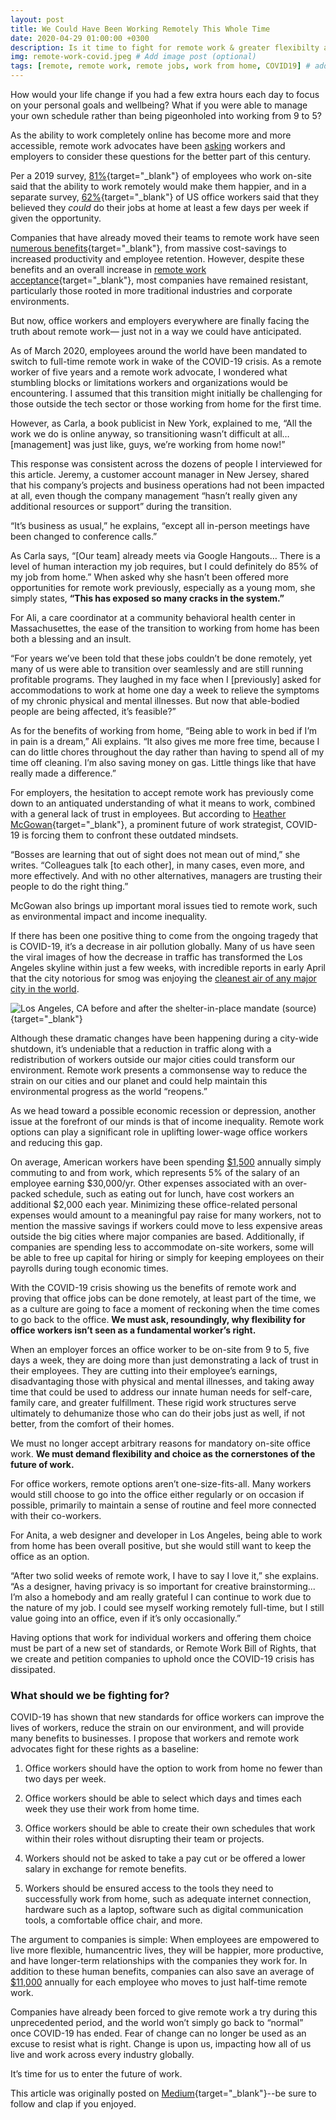 ```yaml
---
layout: post
title: We Could Have Been Working Remotely This Whole Time
date: 2020-04-29 01:00:00 +0300
description: Is it time to fight for remote work & greater flexibilty as a worker's right? # Add post description (optional)
img: remote-work-covid.jpeg # Add image post (optional)
tags: [remote, remote work, remote jobs, work from home, COVID19] # add tag
---
```

How would your life change if you had a few extra hours each day to focus on your personal goals and wellbeing? What if you were able to manage your own schedule rather than being pigeonholed into working from 9 to 5?

As the ability to work completely online has become more and more accessible, remote work advocates have been [asking](https://static1.squarespace.com/static/5a7cd54f80bd5eef27e9fe5b/t/5c13ad318a922d781ced24a5/1544793410946/SFM-Presentation-v3.pdf) workers and employers to consider these questions for the better part of this century.

Per a 2019 survey, [81%](https://www.owllabs.com/state-of-remote-work/2019){target="_blank"} of employees who work on-site said that the ability to work remotely would make them happier, and in a separate survey, [62%](https://www.citrix.com/content/dam/citrix/en_us/documents/other/remote-work-the-talent-crunch.pdf){target="_blank"} of US office workers said that they believed they *could* do their jobs at home at least a few days per week if given the opportunity.

Companies that have already moved their teams to remote work have seen [numerous benefits](https://www.forbes.com/sites/laurelfarrer/2020/02/12/top-5-benefits-of-remote-work-for-companies/#6730d97416c8){target="_blank"}, from massive cost-savings to increased productivity and employee retention. However, despite these benefits and an overall increase in [remote work acceptance](https://buffer.com/state-of-remote-work-2019#){target="_blank"}, most companies have remained resistant, particularly those rooted in more traditional industries and corporate environments.

But now, office workers and employers everywhere are finally facing the truth about remote work— just not in a way we could have anticipated.

As of March 2020, employees around the world have been mandated to switch to full-time remote work in wake of the COVID-19 crisis. As a remote worker of five years and a remote work advocate, I wondered what stumbling blocks or limitations workers and organizations would be encountering. I assumed that this transition might initially be challenging for those outside the tech sector or those working from home for the first time.

However, as Carla, a book publicist in New York, explained to me, “All the work we do is online anyway, so transitioning wasn’t difficult at all… [management] was just like, guys, we’re working from home now!”

This response was consistent across the dozens of people I interviewed for this article. Jeremy, a customer account manager in New Jersey, shared that his company’s projects and business operations had not been impacted at all, even though the company management “hasn’t really given any additional resources or support” during the transition.

“It’s business as usual,” he explains, “except all in-person meetings have been changed to conference calls.”

As Carla says, “[Our team] already meets via Google Hangouts… There is a level of human interaction my job requires, but I could definitely do 85% of my job from home.” When asked why she hasn’t been offered more opportunities for remote work previously, especially as a young mom, she simply states, **“This has exposed so many cracks in the system.”**

For Ali, a care coordinator at a community behavioral health center in Massachusettes, the ease of the transition to working from home has been both a blessing and an insult.

“For years we’ve been told that these jobs couldn’t be done remotely, yet many of us were able to transition over seamlessly and are still running profitable programs. They laughed in my face when I [previously] asked for accommodations to work at home one day a week to relieve the symptoms of my chronic physical and mental illnesses. But now that able-bodied people are being affected, it’s feasible?”

As for the benefits of working from home, “Being able to work in bed if I’m in pain is a dream,” Ali explains. “It also gives me more free time, because I can do little chores throughout the day rather than having to spend all of my time off cleaning. I’m also saving money on gas. Little things like that have really made a difference.”

For employers, the hesitation to accept remote work has previously come down to an antiquated understanding of what it means to work, combined with a general lack of trust in employees. But according to [Heather McGowan](https://www-forbes-com.cdn.ampproject.org/c/s/www.forbes.com/sites/heathermcgowan/2020/03/23/the-coronavirus-pandemic-accelerates-the-future-of-work-and-provides-opportunity/amp/){target="_blank"}, a prominent future of work strategist, COVID-19 is forcing them to confront these outdated mindsets.

“Bosses are learning that out of sight does not mean out of mind,” she writes. “Colleagues talk [to each other], in many cases, even more, and more effectively. And with no other alternatives, managers are trusting their people to do the right thing.”

McGowan also brings up important moral issues tied to remote work, such as environmental impact and income inequality.

If there has been one positive thing to come from the ongoing tragedy that is COVID-19, it’s a decrease in air pollution globally. Many of us have seen the viral images of how the decrease in traffic has transformed the Los Angeles skyline within just a few weeks, with incredible reports in early April that the city notorious for smog was enjoying the [cleanest air of any major city in the world](https://www.mercurynews.com/2020/04/07/coronavirus-las-air-usually-terrible-is-best-in-the-world/).

![Los Angeles, CA before and after the shelter-in-place mandate [(source)](https://www.businessinsider.com/photos-stay-at-home-order-reduced-los-angeles-notorious-smog-2020-4){target="_blank"}](https://cdn-images-1.medium.com/max/2600/1*TbxedJ1MgVOcjWhjkOHrdw.jpeg)

Although these dramatic changes have been happening during a city-wide shutdown, it’s undeniable that a reduction in traffic along with a redistribution of workers outside our major cities could transform our environment. Remote work presents a commonsense way to reduce the strain on our cities and our planet and could help maintain this environmental progress as the world “reopens.”

As we head toward a possible economic recession or depression, another issue at the forefront of our minds is that of income inequality. Remote work options can play a significant role in uplifting lower-wage office workers and reducing this gap.

On average, American workers have been spending [$1,500](http://www.employmentlawdaily.com/index.php/news/survey-finds-american-workers-spend-an-average-of-3000-a-year-on-coffee-and-lunch-at-work/) annually simply commuting to and from work, which represents 5% of the salary of an employee earning $30,000/yr. Other expenses associated with an over-packed schedule, such as eating out for lunch, have cost workers an additional $2,000 each year. Minimizing these office-related personal expenses would amount to a meaningful pay raise for many workers, not to mention the massive savings if workers could move to less expensive areas outside the big cities where major companies are based. Additionally, if companies are spending less to accommodate on-site workers, some will be able to free up capital for hiring or simply for keeping employees on their payrolls during tough economic times.

With the COVID-19 crisis showing us the benefits of remote work and proving that office jobs can be done remotely, at least part of the time, we as a culture are going to face a moment of reckoning when the time comes to go back to the office. **We must ask, resoundingly, why flexibility for office workers isn’t seen as a fundamental worker’s right.**

When an employer forces an office worker to be on-site from 9 to 5, five days a week, they are doing more than just demonstrating a lack of trust in their employees. They are cutting into their employee’s earnings, disadvantaging those with physical and mental illnesses, and taking away time that could be used to address our innate human needs for self-care, family care, and greater fulfillment. These rigid work structures serve ultimately to dehumanize those who can do their jobs just as well, if not better, from the comfort of their homes.

We must no longer accept arbitrary reasons for mandatory on-site office work. **We must demand flexibility and choice as the cornerstones of the future of work.**

For office workers, remote options aren’t one-size-fits-all. Many workers would still choose to go into the office either regularly or on occasion if possible, primarily to maintain a sense of routine and feel more connected with their co-workers.

For Anita, a web designer and developer in Los Angeles, being able to work from home has been overall positive, but she would still want to keep the office as an option.

“After two solid weeks of remote work, I have to say I love it,” she explains. “As a designer, having privacy is so important for creative brainstorming... I’m also a homebody and am really grateful I can continue to work due to the nature of my job. I could see myself working remotely full-time, but I still value going into an office, even if it’s only occasionally.”

Having options that work for individual workers and offering them choice must be part of a new set of standards, or Remote Work Bill of Rights, that we create and petition companies to uphold once the COVID-19 crisis has dissipated.

### What should we be fighting for?

COVID-19 has shown that new standards for office workers can improve the lives of workers, reduce the strain on our environment, and will provide many benefits to businesses. I propose that workers and remote work advocates fight for these rights as a baseline:

 1. Office workers should have the option to work from home no fewer than two days per week.

 2. Office workers should be able to select which days and times each week they use their work from home time.

 3. Office workers should be able to create their own schedules that work within their roles without disrupting their team or projects.

 4. Workers should not be asked to take a pay cut or be offered a lower salary in exchange for remote benefits.

 5. Workers should be ensured access to the tools they need to successfully work from home, such as adequate internet connection, hardware such as a laptop, software such as digital communication tools, a comfortable office chair, and more.

The argument to companies is simple: When employees are empowered to live more flexible, humancentric lives, they will be happier, more productive, and have longer-term relationships with the companies they work for. In addition to these human benefits, companies can also save an average of [$11,000](https://globalworkplaceanalytics.com/telecommuting-statistics) annually for each employee who moves to just half-time remote work.

Companies have already been forced to give remote work a try during this unprecedented period, and the world won’t simply go back to “normal” once COVID-19 has ended. Fear of change can no longer be used as an excuse to resist what is right. Change is upon us, impacting how all of us live and work across every industry globally.

It’s time for us to enter the future of work.

This article was originally posted on [Medium](https://medium.com/the-new-distributed-workforce/we-could-have-been-working-remotely-this-whole-time-7663c40ca722){target="_blank"}--be sure to follow and clap if you enjoyed.
